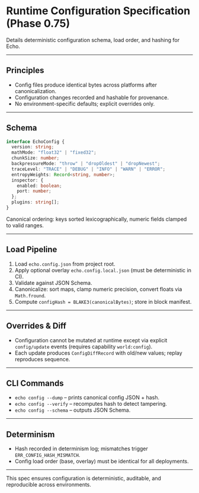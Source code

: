 # Runtime Configuration Specification (Phase 0.75)

Details deterministic configuration schema, load order, and hashing for Echo.

---

## Principles
- Config files produce identical bytes across platforms after canonicalization.
- Configuration changes recorded and hashable for provenance.
- No environment-specific defaults; explicit overrides only.

---

## Schema

```ts
interface EchoConfig {
  version: string;
  mathMode: "float32" | "fixed32";
  chunkSize: number;
  backpressureMode: "throw" | "dropOldest" | "dropNewest";
  traceLevel: "TRACE" | "DEBUG" | "INFO" | "WARN" | "ERROR";
  entropyWeights: Record<string, number>;
  inspector: {
    enabled: boolean;
    port: number;
  };
  plugins: string[];
}
```

Canonical ordering: keys sorted lexicographically, numeric fields clamped to valid ranges.

---

## Load Pipeline
1. Load `echo.config.json` from project root.
2. Apply optional overlay `echo.config.local.json` (must be deterministic in CI).
3. Validate against JSON Schema.
4. Canonicalize: sort maps, clamp numeric precision, convert floats via `Math.fround`.
5. Compute `configHash = BLAKE3(canonicalBytes)`; store in block manifest.

---

## Overrides & Diff
- Configuration cannot be mutated at runtime except via explicit `config/update` events (requires capability `world:config`).
- Each update produces `ConfigDiffRecord` with old/new values; replay reproduces sequence.

---

## CLI Commands
- `echo config --dump` – prints canonical config JSON + hash.
- `echo config --verify` – recomputes hash to detect tampering.
- `echo config --schema` – outputs JSON Schema.

---

## Determinism
- Hash recorded in determinism log; mismatches trigger `ERR_CONFIG_HASH_MISMATCH`.
- Config load order (base, overlay) must be identical for all deployments.

---

This spec ensures configuration is deterministic, auditable, and reproducible across environments.
